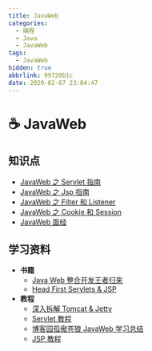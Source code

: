 ```yaml
---
title: JavaWeb
categories:
  - 编程
  - Java
  - JavaWeb
tags:
  - JavaWeb
hidden: true
abbrlink: 99720b1c
date: 2020-02-07 23:04:47
---
```


# ☕ JavaWeb

## 知识点

- [JavaWeb 之 Servlet 指南](01.JavaWeb之Servlet指南.md)
- [JavaWeb 之 Jsp 指南](01.JavaWeb之Servlet指南.md)
- [JavaWeb 之 Filter 和 Listener](03.JavaWeb之Filter和Listener.md)
- [JavaWeb 之 Cookie 和 Session](04.JavaWeb之Cookie和Session.md)
- [JavaWeb 面经](99.JavaWeb面经.md)

## 学习资料

- **书籍**
  - [Java Web 整合开发王者归来](https://book.douban.com/subject/4189495/)
  - [Head First Servlets & JSP](https://book.douban.com/subject/1942934/)
- **教程**
  - [深入拆解 Tomcat & Jetty](https://time.geekbang.org/column/intro/100027701)
  - [Servlet 教程](https://www.runoob.com/servlet/servlet-tutorial.html)
  - [博客园孤傲苍狼 JavaWeb 学习总结](https://www.cnblogs.com/xdp-gacl/tag/JavaWeb%E5%AD%A6%E4%B9%A0%E6%80%BB%E7%BB%93/)
  - [JSP 教程](https://www.runoob.com/jsp/jsp-tutorial.html)
